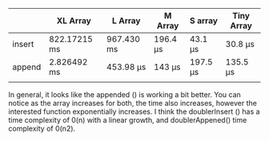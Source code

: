 |        | XL Array    | L Array     | M Array     | S array     | Tiny Array  |
|--------|-------------|-------------|-------------|-------------|-------------|
| insert | 822.17215 ms| 967.430 ms  | 196.4 μs    | 43.1 μs     | 30.8 μs     |
| append | 2.826492 ms | 453.98 μs   | 143 μs      | 197.5 μs    | 135.5 μs    |
|        |             |             |             |             |             |



In general, it looks like the appended () is working a bit better. You can notice as the array increases for both, the time also increases, however the interested function exponentially increases.  I think the doublerInsert () has a time complexity of 0(n) with a linear growth, and doublerAppened() time complexity of 0(n2). 